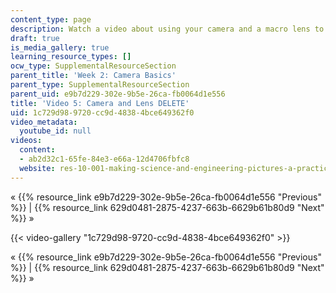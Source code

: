 ```yaml
---
content_type: page
description: Watch a video about using your camera and a macro lens to capture images.
draft: true
is_media_gallery: true
learning_resource_types: []
ocw_type: SupplementalResourceSection
parent_title: 'Week 2: Camera Basics'
parent_type: SupplementalResourceSection
parent_uid: e9b7d229-302e-9b5e-26ca-fb0064d1e556
title: 'Video 5: Camera and Lens DELETE'
uid: 1c729d98-9720-cc9d-4838-4bce649362f0
video_metadata:
  youtube_id: null
videos:
  content:
  - ab2d32c1-65fe-84e3-e66a-12d4706fbfc8
  website: res-10-001-making-science-and-engineering-pictures-a-practical-guide-to-presenting-your-work-spring-2016
---
```

« {{% resource_link e9b7d229-302e-9b5e-26ca-fb0064d1e556 "Previous" %}} | {{% resource_link 629d0481-2875-4237-663b-6629b61b80d9 "Next" %}} »

{{< video-gallery "1c729d98-9720-cc9d-4838-4bce649362f0" >}}


« {{% resource_link e9b7d229-302e-9b5e-26ca-fb0064d1e556 "Previous" %}} | {{% resource_link 629d0481-2875-4237-663b-6629b61b80d9 "Next" %}} »
